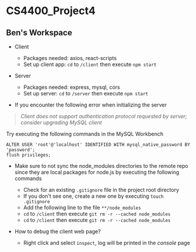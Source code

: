 # CS4400_Project4
## Ben's Workspace

- Client
  - Packages needed: axios, react-scripts
  - Set up client app: `cd` to `/client` then execute `npm start`
- Server
  - Packages needed: express, mysql, cors
  - Set up server: `cd` to `/server` then execute `npm start`



- If you encounter the following error when initializing the server 
> *Client does not support authentication protocol requested by server; consider upgrading MySQL client*

Try executing the following commands in the MySQL Workbench
```
ALTER USER 'root'@'localhost' IDENTIFIED WITH mysql_native_password BY 'password';
flush privileges;
```

- Make sure to not sync the node_modules directories to the remote repo since they are local packages for node.js by executing the following commands
  - Check for an existing `.gitignore` file in the project root directory
  - If you don't see one, create a new one by executing `touch .gitignore`
  - Add the following line to the file `**/node_modules`
  - `cd` to `/client` then execute `git rm -r --cached node_modules`
  - `cd` to `/client` then execute `git rm -r --cached node_modules`

- How to debug the client web page?
  - Right click and select `inspect`, log will be printed in the *console* page